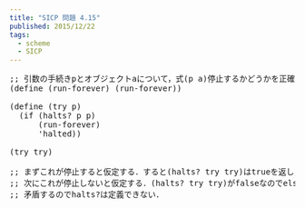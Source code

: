 ```yaml
---
title: "SICP 問題 4.15"
published: 2015/12/22
tags:
  - scheme
  - SICP
---
```



<pre class="code lang-scheme" data-lang="scheme" data-unlink><span class="synComment">;; 引数の手続きpとオブジェクトaについて，式(p a)停止するかどうかを正確に判断するような手続きhalts?</span>
<span class="synSpecial">(</span><span class="synStatement">define</span> <span class="synSpecial">(</span>run-forever<span class="synSpecial">)</span> <span class="synSpecial">(</span>run-forever<span class="synSpecial">))</span>

<span class="synSpecial">(</span><span class="synStatement">define</span> <span class="synSpecial">(</span>try p<span class="synSpecial">)</span>
  <span class="synSpecial">(</span><span class="synStatement">if</span> <span class="synSpecial">(</span>halts? p p<span class="synSpecial">)</span>
      <span class="synSpecial">(</span>run-forever<span class="synSpecial">)</span>
      <span class="synSpecial">'</span>halted<span class="synSpecial">))</span>

<span class="synSpecial">(</span>try try<span class="synSpecial">)</span>

<span class="synComment">;; まずこれが停止すると仮定する．すると(halts? try try)はtrueを返し，then節(run-forever)を実行するので停止しない．</span>
<span class="synComment">;; 次にこれが停止しないと仮定する．(halts? try try)がfalseなのでelse節'haltsが実行されるので停止する．</span>
<span class="synComment">;; 矛盾するのでhalts?は定義できない．</span>
</pre>


